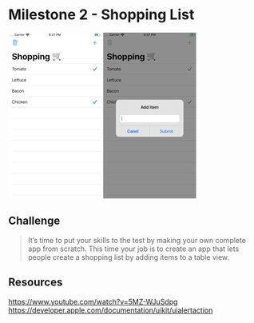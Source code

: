 # Milestone 2 - Shopping List

![App Screenshot 1](https://raw.githubusercontent.com/usrFri3ndly/100-days-of-swift/master/_milestone2/screenshot-list.png)
![App Screenshot 2](https://raw.githubusercontent.com/usrFri3ndly/100-days-of-swift/master/_milestone2/screenshot-addItem.png)

## Challenge

> It’s time to put your skills to the test by making your own complete app from scratch. This time your job is to create an app that lets people create a shopping list by adding items to a table view.

## Resources

https://www.youtube.com/watch?v=5MZ-WJuSdpg
https://developer.apple.com/documentation/uikit/uialertaction
